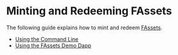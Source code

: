 # Minting and Redeeming FAssets

The following guide explains how to mint and redeem [FAssets](../../tech/fassets/index.md).

* [Using the Command Line](./minting-redeeming-cli.md)
* [Using the FAssets Demo Dapp](./minting-redeeming-dapp.md)

